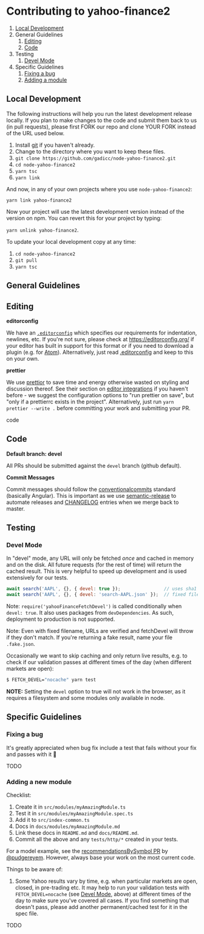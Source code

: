 # Contributing to yahoo-finance2

1. [Local Development](#local-dev)
1. General Guidelines
    1. [Editing](#editing)
    1. [Code](#code)
1. Testing
    1. [Devel Mode](#devel-mode)
1. Specific Guidelines
    1. [Fixing a bug](#fix-bug)
    1. [Adding a module](#new-module)

<a name="local-dev"></a>
## Local Development

The following instructions will help you run the latest development release
locally.  If you plan to make changes to the code and submit them back to us
(in pull requests), please first FORK our repo and clone YOUR FORK instead
of the URL used below.

1. Install [git](https://git-scm.com/) if you haven't already.
1. Change to the directory where you want to keep these files.
1. `git clone https://github.com/gadicc/node-yahoo-finance2.git`
1. `cd node-yahoo-finance2`
1. `yarn tsc`
1. `yarn link`

And now, in any of your own projects where you use `node-yahoo-finance2`:

  `yarn link yahoo-finance2`

Now your project will use the latest development version instead of the version
on npm.  You can revert this for your project by typing:

  `yarn unlink yahoo-finance2`.

To update your local development copy at any time:

1. `cd node-yahoo-finance2`
1. `git pull`
1. `yarn tsc`

## General Guidelines

<a name="editing"></a>
## Editing

**editorconfig**

We have an [`.editorconfig`](./editorconfig) which specifies our
requirements for indentation, newlines, etc.  If you're not sure, please
check at https://editorconfig.org/ if your editor has built in support
for this format or if you need to download a plugin (e.g. for
[Atom](https://atom.io/packages/editorconfig)).  Alternatively, just read
[.editorconfig](./editorconfig) and keep to this on your own.

**prettier**

We use [prettior](https://prettier.io/) to save time and energy otherwise
wasted on styling and discussion thereof.  See their section on
[editor integrations](https://prettier.io/docs/en/editors.html)
if you haven't before - we suggest the configuration options to "run
prettier on save", but "only if a prettierrc exists in the project".
Alternatively, just run `yarn prettier --write .` before committing your
work and submitting your PR.

<a name="">code</a>
## Code

**Default branch: devel**

All PRs should be submitted against the `devel` branch (github default).

**Commit Messages**

Commit messages should follow the
[conventionalcommits](https://www.conventionalcommits.org/) standard
(basically Angular).  This is important as we use
[semantic-release](https://github.com/semantic-release/semantic-release)
to automate releases and [CHANGELOG](./CHANGELOG.md) entries when we merge
back to master.

## Testing

<a name="devel-mode"></a>
### Devel Mode

In "devel" mode, any URL will only be fetched *once* and cached in memory
and on the disk.  All future requests (for the rest of time) will return the
cached result. This is very helpful to speed up development and is used
extensively for our tests.

```js
await search('AAPL', {}, { devel: true });                // uses sha1 from URL
await search('AAPL', {}, { devel: 'search-AAPL.json' });  // fixed filename
```

Note: `require('yahooFinanceFetchDevel')` is called conditionally when
`devel: true`.  It also uses packages from `devDependencies`.  As such,
deployment to production is not supported.

Note: Even with fixed filename, URLs are verified and fetchDevel will
throw if they don't match.  If you're returning a fake result, name
your file `.fake.json`.

Occasionally we want to skip caching and only return live results, e.g.
to check if our validation passes at different times of the day (when
different markets are open):

```bash
$ FETCH_DEVEL="nocache" yarn test
```

**NOTE:** Setting the `devel` option to true will not work in the browser, as
it requires a filesystem and some modules only available in node.

## Specific Guidelines

<a name="fix-bug"></a>
### Fixing a bug

It's greatly appreciated when bug fix include a test that fails without
your fix and passes with it :pray:

TODO

### Adding a new module

Checklist:

1. Create it in `src/modules/myAmazingModule.ts`
1. Test it in `src/modules/myAmazingModule.spec.ts`
1. Add it to `src/index-common.ts`
1. Docs in `docs/modules/myAmazingModule.md`
1. Link these docs in `README.md` and `docs/README.md`.
1. Commit all the above and any `tests/http/*` created in your tests.

For a model example, see the
[recommendationsBySymbol PR](https://github.com/gadicc/node-yahoo-finance2/pull/28)
by [@pudgereyem](https://github.com/pudgereyem).  However, always base your work
on the most current code.

Things to be aware of:

1. Some Yahoo results vary by time, e.g. when particular markets are open,
closed, in pre-trading etc.  It may help to run your validation tests with
`FETCH_DEVEL=nocache` (see [Devel Mode](#devel-mode), above) at different
times of the day to make sure you've covered all cases.  If you find something
that doesn't pass, please add another permanent/cached test for it in the
spec file.

<a name="new-module"></a>
TODO
